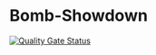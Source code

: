 # Bomb-Showdown 

[![Quality Gate Status](https://sonarcloud.io/api/project_badges/measure?project=ARSW-2023_Bomb-Showdown&metric=alert_status)](https://sonarcloud.io/summary/new_code?id=ARSW-2023_Bomb-Showdown)
